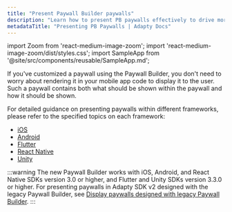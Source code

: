 ```yaml
---
title: "Present Paywall Builder paywalls"
description: "Learn how to present PB paywalls effectively to drive more conversions."
metadataTitle: "Presenting PB Paywalls | Adapty Docs"
---
```


import Zoom from 'react-medium-image-zoom';
import 'react-medium-image-zoom/dist/styles.css';
import SampleApp from '@site/src/components/reusable/SampleApp.md'; 

If you've customized a paywall using the Paywall Builder, you don't need to worry about rendering it in your mobile app code to display it to the user. Such a paywall contains both what should be shown within the paywall and how it should be shown.

<SampleApp />

For detailed guidance on presenting paywalls within different frameworks, please refer to the specified topics on each framework:

- [iOS](ios-present-paywalls)
- [Android](android-present-paywalls)
- [Flutter](flutter-present-paywalls)
- [React Native](react-native-present-paywalls)
- [Unity](unity-present-paywalls)

:::warning
The new Paywall Builder works with iOS, Android, and React Native SDKs version 3.0 or higher, and Flutter and Unity SDKs version 3.3.0 or higher. For presenting paywalls in Adapty SDK v2 designed with the legacy Paywall Builder, see [Display paywalls designed with legacy Paywall Builder](present-pb-paywalls).
:::